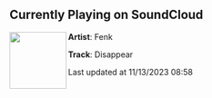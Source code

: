 ## Currently Playing on SoundCloud

[<img align="left" width="100" src="https://i1.sndcdn.com/artworks-CN5SOtlVquu1-0-t500x500.jpg">](https://soundcloud.com/fenkmusic/disappear)

**Artist**: Fenk 

**Track**: Disappear

Last updated at 11/13/2023 08:58
